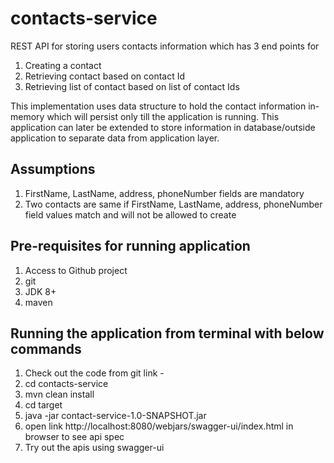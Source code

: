 # contacts-service 

REST API for storing users contacts information which has 3 end points for
1.	Creating a contact
2.	Retrieving contact based on contact Id
3.	Retrieving list of contact based on list of contact Ids

This implementation uses data structure to hold the contact information in-memory which will persist only till the application is running.
This application can later be extended to store information in database/outside application to separate data from application layer.

## Assumptions
1. FirstName, LastName, address, phoneNumber fields are mandatory
2. Two contacts are same if FirstName, LastName, address, phoneNumber field values match and 
will not be allowed to create



## Pre-requisites for running application
1. Access to Github project
2. git
3. JDK 8+
4. maven

## Running the application from terminal with below commands
1. Check out the code from git link - 
2. cd contacts-service
3. mvn clean install
4. cd target
5. java -jar contact-service-1.0-SNAPSHOT.jar
6. open link http://localhost:8080/webjars/swagger-ui/index.html in browser to see api spec
7. Try out the apis using swagger-ui








